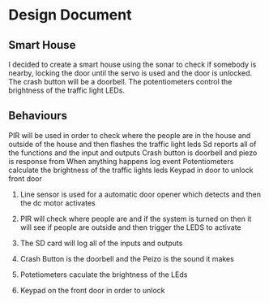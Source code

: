 # Design Document

## Smart House 
 I decided to create a smart house using the sonar to check if somebody is nearby, locking the door until the servo is used and the door is unlocked. The crash button will be a doorbell. The potentiometers control the brightness of the traffic light LEDs. 
## Behaviours

PIR will be used in order to check where the people are in the house and outside of the house and then flashes the traffic light leds 
Sd reports all of the functions and the input and outputs 
Crash button is doorbell and piezo is response from	
When anything happens log event 
Potentiometers calculate the brightness of the traffic lights leds
Keypad in door to unlock front door 


1. Line sensor is used for a automatic door opener which detects and then the dc motor activates

2. PIR will check where people are and if the system is turned on then it will see if people are outside and then trigger the LEDS to activate

3. The SD card will log all of the inputs and outputs 

4. Crash Button is the doorbell and the Peizo is the sound it makes 

5. Potetiometers caculate the brightness of the LEds

6. Keypad on the front door in order to unlock